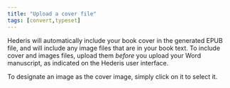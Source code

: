 ```yaml
---
title: "Upload a cover file"
tags: [convert,typeset]
---
```

 
<html><body><section data-type="chapter" class="hsecchapter" data-hederis-type="hsecchapter" id="upload-a-cover" data-pi-attrs="id: upload-a-cover; data-tags: convert,typeset;" role="doc-chapter" data-tags="convert,typeset" data-author-name=" " data-book-title=" " title="Upload a cover file"><p class="hblkp" data-hederis-type="hblkp" id="pJPpk3vYO">Hederis will automatically include your book cover in the generated EPUB file, and will include any image files that are in your book text. To include cover and images files, upload them <em data-hederis-type="hspanem" id="pcjuR75yA">before </em>you upload your Word manuscript, as indicated on the Hederis user interface.</p><p class="hblkp" data-hederis-type="hblkp" id="pfZO2Oznm">To designate an image as the cover image, simply click on it to select it.</p></section></body></html>
